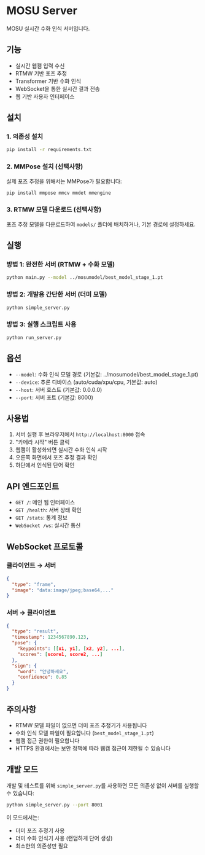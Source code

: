 # MOSU Server

MOSU 실시간 수화 인식 서버입니다.

## 기능

- 실시간 웹캠 입력 수신
- RTMW 기반 포즈 추정
- Transformer 기반 수화 인식
- WebSocket을 통한 실시간 결과 전송
- 웹 기반 사용자 인터페이스

## 설치

### 1. 의존성 설치

```bash
pip install -r requirements.txt
```

### 2. MMPose 설치 (선택사항)

실제 포즈 추정을 위해서는 MMPose가 필요합니다:

```bash
pip install mmpose mmcv mmdet mmengine
```

### 3. RTMW 모델 다운로드 (선택사항)

포즈 추정 모델을 다운로드하여 `models/` 폴더에 배치하거나, 기본 경로에 설정하세요.

## 실행

### 방법 1: 완전한 서버 (RTMW + 수화 모델)

```bash
python main.py --model ../mosumodel/best_model_stage_1.pt
```

### 방법 2: 개발용 간단한 서버 (더미 모델)

```bash
python simple_server.py
```

### 방법 3: 실행 스크립트 사용

```bash
python run_server.py
```

## 옵션

- `--model`: 수화 인식 모델 경로 (기본값: ../mosumodel/best_model_stage_1.pt)
- `--device`: 추론 디바이스 (auto/cuda/xpu/cpu, 기본값: auto)
- `--host`: 서버 호스트 (기본값: 0.0.0.0)
- `--port`: 서버 포트 (기본값: 8000)

## 사용법

1. 서버 실행 후 브라우저에서 `http://localhost:8000` 접속
2. "카메라 시작" 버튼 클릭
3. 웹캠이 활성화되면 실시간 수화 인식 시작
4. 오른쪽 화면에서 포즈 추정 결과 확인
5. 하단에서 인식된 단어 확인

## API 엔드포인트

- `GET /`: 메인 웹 인터페이스
- `GET /health`: 서버 상태 확인
- `GET /stats`: 통계 정보
- `WebSocket /ws`: 실시간 통신

## WebSocket 프로토콜

### 클라이언트 → 서버

```json
{
  "type": "frame",
  "image": "data:image/jpeg;base64,..."
}
```

### 서버 → 클라이언트

```json
{
  "type": "result",
  "timestamp": 1234567890.123,
  "pose": {
    "keypoints": [[x1, y1], [x2, y2], ...],
    "scores": [score1, score2, ...]
  },
  "sign": {
    "word": "안녕하세요",
    "confidence": 0.85
  }
}
```

## 주의사항

- RTMW 모델 파일이 없으면 더미 포즈 추정기가 사용됩니다
- 수화 인식 모델 파일이 필요합니다 (`best_model_stage_1.pt`)
- 웹캠 접근 권한이 필요합니다
- HTTPS 환경에서는 보안 정책에 따라 웹캠 접근이 제한될 수 있습니다

## 개발 모드

개발 및 테스트를 위해 `simple_server.py`를 사용하면 모든 의존성 없이 서버를 실행할 수 있습니다:

```bash
python simple_server.py --port 8001
```

이 모드에서는:
- 더미 포즈 추정기 사용
- 더미 수화 인식기 사용 (랜덤하게 단어 생성)
- 최소한의 의존성만 필요
